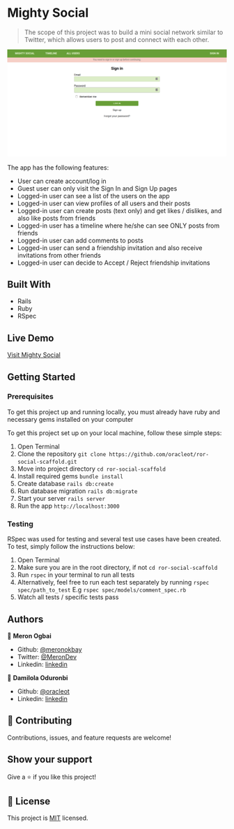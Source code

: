 # Mighty Social

> The scope of this project was to build a mini social network similar to Twitter, which allows users to post and connect with each other.

![App Screenshot](./app_screenshot.png)

The app has the following features:

- User can create account/log in
- Guest user can only visit the Sign In and Sign Up pages
- Logged-in user can see a list of the users on the app
- Logged-in user can view profiles of all users and their posts
- Logged-in user can create posts (text only) and get likes / dislikes, and also like posts from friends
- Logged-in user has a timeline where he/she can see ONLY posts from friends
- Logged-in user can add comments to posts
- Logged-in user can send a friendship invitation and also receive invitations from other friends
- Logged-in user can decide to Accept / Reject friendship invitations

## Built With

- Rails
- Ruby
- RSpec

## Live Demo

[Visit Mighty Social](https://mighty-social.herokuapp.com/)

## Getting Started

### Prerequisites

To get this project up and running locally, you must already have ruby and necessary gems installed on your computer

To get this project set up on your local machine, follow these simple steps:

1. Open Terminal
2. Clone the repository `git clone https://github.com/oracleot/ror-social-scaffold.git`
3. Move into project directory `cd ror-social-scaffold`
4. Install required gems `bundle install`
5. Create database `rails db:create`
6. Run database migration `rails db:migrate`
7. Start your server `rails server`
8. Run the app `http://localhost:3000`

### Testing

RSpec was used for testing and several test use cases have been created. To test, simply follow the instructions below:

1. Open Terminal
2. Make sure you are in the root directory, if not `cd ror-social-scaffold`
3. Run `rspec` in your terminal to run all tests
4. Alternatively, feel free to run each test separately by running `rspec spec/path_to_test` E.g `rspec spec/models/comment_spec.rb`
5. Watch all tests / specific tests pass

## Authors

👤 **Meron Ogbai**

- Github: [@meronokbay](https://github.com/meronokbay)
- Twitter: [@MeronDev](https://twitter.com/MeronDev)
- Linkedin: [linkedin](https://linkedin.com/in/meron-ogbai/)

👤 **Damilola Oduronbi**

- Github: [@oracleot](https://github.com/oracleot)
- Linkedin: [linkedin](https://linkedin.com/in/doduronbi/)

## 🤝 Contributing

Contributions, issues, and feature requests are welcome!

## Show your support

Give a ⭐️ if you like this project!

## 📝 License

This project is [MIT](lic.url) licensed.
